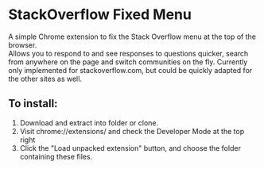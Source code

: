 StackOverflow Fixed Menu
========================

A simple Chrome extension to fix the Stack Overflow menu at the top of the browser.  
Allows you to respond to and see responses to questions quicker, search from anywhere 
on the page and switch communities on the fly.  Currently only implemented for 
stackoverflow.com, but could be quickly adapted for the other sites as well.

To install:
-----------

1. Download and extract into folder or clone.
2. Visit chrome://extensions/ and check the Developer Mode at the top right
3. Click the "Load unpacked extension" button, and choose the folder containing these files.
